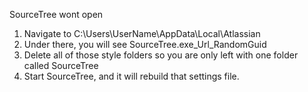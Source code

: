 SourceTree wont open

1. Navigate to C:\Users\UserName\AppData\Local\Atlassian
2. Under there, you will see SourceTree.exe_Url_RandomGuid
3. Delete all of those style folders so you are only left with one folder called SourceTree
4. Start SourceTree, and it will rebuild that settings file.